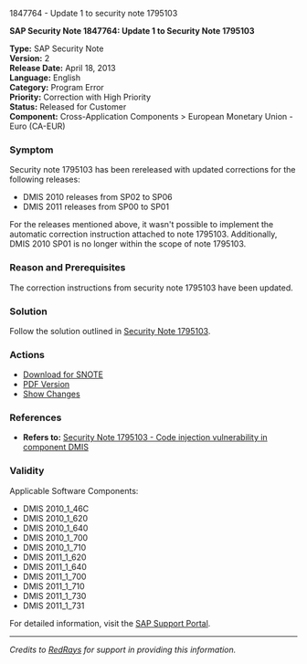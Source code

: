 1847764 - Update 1 to security note 1795103

**SAP Security Note 1847764: Update 1 to Security Note 1795103**

**Type:** SAP Security Note  
**Version:** 2  
**Release Date:** April 18, 2013  
**Language:** English  
**Category:** Program Error  
**Priority:** Correction with High Priority  
**Status:** Released for Customer  
**Component:** Cross-Application Components > European Monetary Union - Euro (CA-EUR)

### **Symptom**
Security note 1795103 has been rereleased with updated corrections for the following releases:

- DMIS 2010 releases from SP02 to SP06
- DMIS 2011 releases from SP00 to SP01

For the releases mentioned above, it wasn't possible to implement the automatic correction instruction attached to note 1795103. Additionally, DMIS 2010 SP01 is no longer within the scope of note 1795103.

### **Reason and Prerequisites**
The correction instructions from security note 1795103 have been updated.

### **Solution**
Follow the solution outlined in [Security Note 1795103](https://me.sap.com/notes/1795103).

### **Actions**
- [Download for SNOTE](https://notesdownloads.sap.com/note/0040000017637462017)
- [PDF Version](https://me.sap.com/sap/support/sfm/notes/print/0001847764?language=en-US&token=D8D0558BCDB079100A3823FF19E397D7)
- [Show Changes](https://me.sap.com/notesLatestChanges/0001847764/E/diff)

### **References**
- **Refers to:** [Security Note 1795103 - Code injection vulnerability in component DMIS](https://me.sap.com/notes/1795103)

### **Validity**
Applicable Software Components:
- DMIS 2010_1_46C
- DMIS 2010_1_620
- DMIS 2010_1_640
- DMIS 2010_1_700
- DMIS 2010_1_710
- DMIS 2011_1_620
- DMIS 2011_1_640
- DMIS 2011_1_700
- DMIS 2011_1_710
- DMIS 2011_1_730
- DMIS 2011_1_731

For detailed information, visit the [SAP Support Portal](https://me.sap.com/).

---

*Credits to [RedRays](https://redrays.io) for support in providing this information.*